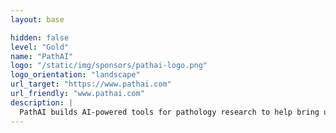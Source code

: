 ```yaml
---
layout: base

hidden: false
level: "Gold"
name: "PathAI"
logo: "/static/img/sponsors/pathai-logo.png"
logo_orientation: "landscape"
url_target: "https://www.pathai.com"
url_friendly: "www.pathai.com"
description: |
  PathAI builds AI-powered tools for pathology research to help bring us all closer to the promise of precision medicine. Our Python-based platform promises substantial improvements to the accuracy of diagnosis, and the effectiveness of treatment, of diseases like cancer, leveraging modern approaches in machine and deep learning. Based in Boston, our cross-disciplinary teams of engineers, designers, scientists, and and staff work to ship software we're proud of that can achieve results that would change the face of disease.
---
```

